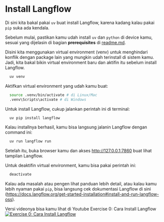 # Install Langflow

Di sini kita bakal pakai `uv` buat install Langflow, karena kadang kalau pakai `pip` suka ada kendala.

Sebelum mulai, pastikan kamu udah install `uv` dan `python` di device kamu, sesuai yang dijelasin di bagian **prerequisites** di [readme.md](../readme.md).

Disini kita menggunakan virtual environment (venv) untuk menghindari konflik dengan package lain yang mungkin udah terinstall di sistem kamu. Jadi, kita bakal bikin virtual environment baru dan aktifin itu sebelum install Langflow.
```bash
  uv venv
```
Aktifkan virtual environment yang udah kamu buat:
```bash
  source .venv/bin/activate # di Linux/Mac
  .venv\Scripts\activate # di Windows
```

Untuk install Langflow, cukup jalankan perintah ini di terminal:
```bash
  uv pip install langflow
```

Kalau installnya berhasil, kamu bisa langsung jalanin Langflow dengan command ini:
```bash
  uv run langflow run
```

Setelah itu, buka browser kamu dan akses http://127.0.0.1:7860 buat lihat tampilan Langflow.

Untuk deaktifin virtual environment, kamu bisa pakai perintah ini:
```bash
  deactivate
```

Kalau ada masalah atau pengen lihat panduan lebih detail, atau kalau kamu lebih nyaman pakai `pip`, bisa langsung cek dokumentasi Langflow di sini (https://docs.langflow.org/get-started-installation#install-and-run-langflow-oss).


Versi videonya bisa kamu lihat di Youtube Exercise 0: Cara Install Langflow
[![Exercise 0: Cara Install Langflow](https://img.youtube.com/vi/KPtFHbBm1I4/0.jpg)](https://www.youtube.com/watch?v=KPtFHbBm1I4)
